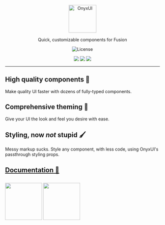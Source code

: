<p align="center">
  <a href="https://loneka.com/onyx-ui">
    <picture>
      <source media="(prefers-color-scheme: dark)" srcset="/gh-assets/logo.svg"></source>
      <source media="(prefers-color-scheme: light)" srcset="/gh-assets/logo.svg"></source>
      <img alt="OnyxUI" src="/gh-assets/logo.svg" height="90"></img>
    </picture>
  </a>
</p>

<p align="center">
  Quick, customizable components for Fusion
</p>

<p align="center">
  <img title="MIT licensed" alt="License" src="https://img.shields.io/github/license/ImAvafe/OnyxUI"></img>
</p>

<p align="center">
  <a href="https://avafe.me/bsky"><img src="https://img.shields.io/badge/Bluesky-0285FF?logo=bluesky&logoColor=fff&style=for-the-badge" /></a>
  <a href="https://avafe.me/x"><img src="https://img.shields.io/badge/X-000000?style=for-the-badge&logo=x&logoColor=white" /></a>
  <a href="https://avafe.me/discord"><img src="https://img.shields.io/badge/Discord-5865F2?style=for-the-badge&logo=discord&logoColor=white"></img></a>
</p>

---

## High quality components 🧩

Make quality UI faster with dozens of fully-typed components.

##  Comprehensive theming 🎨

Give your UI the look and feel you desire with ease.

## Styling, now *not* stupid 🖌️

Messy markup sucks. Style any component, with less code, using OnyxUI's passthrough styling props.

## [Documentation 📄](https://loneka.com/onyx-ui/)

##

<span align="center">
  <a href="https://suite.loneka.com" target="_blank" rel="noopener noreferrer"><img src="https://github.com/user-attachments/assets/05d870f1-a166-4908-a437-a62b27be4bec" height="120px"></img></a>
  <a href="https://avafe.me" target="_blank" rel="noopener noreferrer"><img src="https://github.com/user-attachments/assets/7e8ca32f-d08d-48d7-b9a1-0146092d555b" height="120px"></img></a>
</span>
